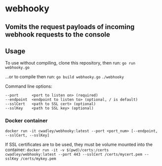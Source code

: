 # webhooky
Vomits the request payloads of incoming webhook requests to the console
----
## Usage
To use without compiling, clone this repository, then run:
`go run webhooky.go`

...or to compile then run:
`go build webhooky.go`
`./webhooky`

Command line options:
```
--port 		<port to listen on> (required)
--endpoint 	<endpoint to listen to> (optional, / is default)
--sslCert	<path to SSL cert> (optional)
--sslKey 	<path to SSL key> (optional)
```
### Docker container
`docker run -it cwadley/webhooky:latest --port <port_num> [--endpoint, --sslCert, --sslKey]`

If SSL certificates are to be used, they must be volume mounted into the container:
`docker run -it -v $(pwd)/certs:/certs cwadley/webhooky:latest --port 443 --sslCert /certs/mycert.pem --sslKey /certs/mykey.pem`
